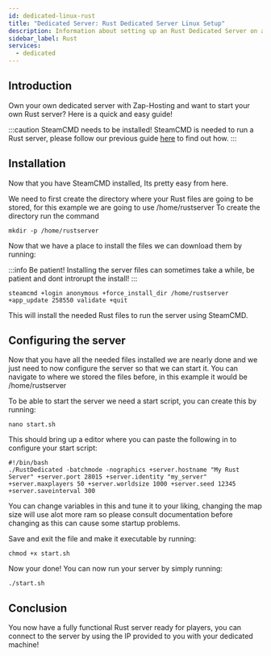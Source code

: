 ```yaml
---
id: dedicated-linux-rust
title: "Dedicated Server: Rust Dedicated Server Linux Setup"
description: Information about setting up an Rust Dedicated Server on a Linux Dedicated Server from ZAP-Hosting - ZAP-Hosting.com documentation
sidebar_label: Rust
services:
  - dedicated
---
```




## Introduction 

Own your own dedicated server with Zap-Hosting and want to start your own Rust server?  Here is a quick and easy guide!

:::caution SteamCMD needs to be installed!
SteamCMD is needed to run a Rust server, please follow our previous guide [here](https://zap-hosting.com/guides/docs/dedicated-linux-steamcmd) to find out how.
:::

## Installation

Now that you have SteamCMD installed, Its pretty easy from here.

We need to first create the directory where your Rust files are going to be stored, for this example we are going to use /home/rustserver
To create the directory run the command

```
mkdir -p /home/rustserver
```

Now that we have a place to install the files we can download them by running:

:::info Be patient!
Installing the server files can sometimes take a while, be patient and dont introrupt the install! 
:::

```
steamcmd +login anonymous +force_install_dir /home/rustserver +app_update 258550 validate +quit
```


This will install the needed Rust files to run the server using SteamCMD.

## Configuring the server

Now that you have all the needed files installed we are nearly done and we just need to now configure the server so that we can start it.
You can navigate to where we stored the files before, in this example it would be /home/rustserver

To be able to start the server we need a start script, you can create this by running:
```
nano start.sh
```

This should bring up a editor where you can paste the following in to configure your start script:

```
#!/bin/bash
./RustDedicated -batchmode -nographics +server.hostname "My Rust Server" +server.port 28015 +server.identity "my_server" +server.maxplayers 50 +server.worldsize 1000 +server.seed 12345 +server.saveinterval 300
```

You can change variables in this and tune it to your liking, changing the map size will use alot more ram so please consult documentation before changing as this can cause some startup problems.

Save and exit the file and make it executable by running:
```
chmod +x start.sh
```

Now your done! 
You can now run your server by simply running:
```
./start.sh
```

## Conclusion

You now have a fully functional Rust server ready for players, you can connect to the server by using the IP provided to you with your dedicated machine!

